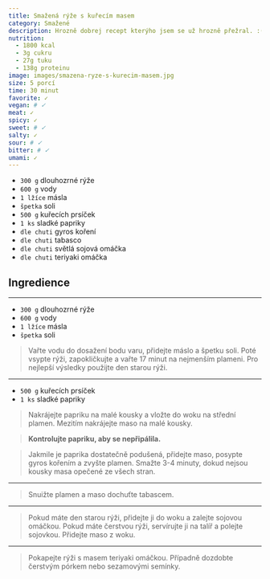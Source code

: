 ```yaml
---
title: Smažená rýže s kuřecím masem
category: Smažené
description: Hrozně dobrej recept kterýho jsem se už hrozně přežral. :(
nutrition:
  - 1800 kcal
  - 3g cukru
  - 27g tuku
  - 138g proteinu
image: images/smazena-ryze-s-kurecim-masem.jpg
size: 5 porcí
time: 30 minut
favorite: ✓
vegan: # ✓
meat: ✓
spicy: ✓
sweet: # ✓
salty: ✓
sour: # ✓
bitter: # ✓
umami: ✓
---
```


* `300 g` dlouhozrné rýže
* `600 g` vody
* `1 lžíce` másla
* `špetka` soli
* `500 g` kuřecích prsíček
* `1 ks` sladké papriky
* `dle chuti` gyros koření
* `dle chuti` tabasco
* `dle chuti` světlá sojová omáčka
* `dle chuti` teriyaki omáčka

## **Ingredience**

---

* `300 g` dlouhozrné rýže
* `600 g` vody
* `1 lžíce` másla
* `špetka` soli

> Vařte vodu do dosažení bodu varu, přidejte máslo a špetku soli. Poté vsypte rýži, zapokličkujte a vařte 17 minut na nejmenším plameni. 
> Pro nejlepší výsledky použijte den starou rýži.

---

* `500 g` kuřecích prsíček
* `1 ks` sladké papriky

> Nakrájejte papriku na malé kousky a vložte do woku na střední plamen. Mezitím nakrájejte maso na malé kousky.

> **Kontrolujte papriku, aby se nepřipálila.**

> Jakmile je paprika dostatečně podušená, přidejte maso, posypte gyros kořením a zvyšte plamen. Smažte 3-4 minuty, dokud nejsou kousky masa opečené ze všech stran.

---

> Snuižte plamen a maso dochuťte tabascem.

---

> Pokud máte den starou rýži, přidejte ji do woku a zalejte sojovou omáčkou. Pokud máte čerstvou rýži, servírujte ji na talíř a polejte sojovkou. Přidejte maso z woku.

---

> Pokapejte rýži s masem teriyaki omáčkou. Případně dozdobte čerstvým pórkem nebo sezamovými semínky.
